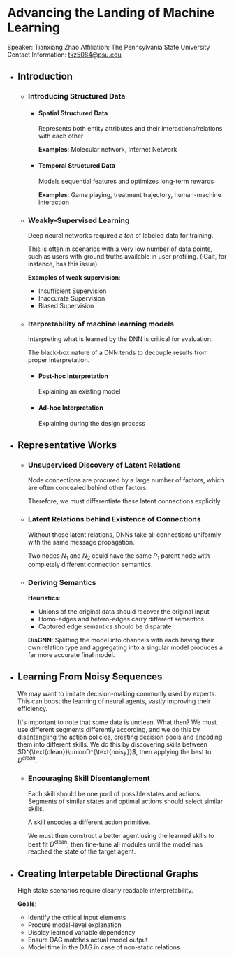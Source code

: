# Advancing the Landing of Machine Learning
Speaker: Tianxiang Zhao
Affiliation: The Pennsylvania State University
Contact Information: tkz5084@psu.edu
- ## Introduction
	- ### Introducing Structured Data
		- #### Spatial Structured Data
		  Represents both entity attributes and their interactions/relations with each other
		  
		  **Examples**: Molecular network, Internet Network
		- #### Temporal Structured Data
		  Models sequential features and optimizes long-term rewards
		  
		  **Examples**: Game playing, treatment trajectory, human-machine interaction
	- ### Weakly-Supervised Learning
	  Deep neural networks required a *ton* of labeled data for training.
	  
	  This is often in scenarios with a very low number of data points, such as users with ground truths available in user profiling. (iGait, for instance, has this issue)
	  
	  **Examples of weak supervision**:
	  * Insufficient Supervision
	  * Inaccurate Supervision
	  * Biased Supervision
	- ### Iterpretability of machine learning models
	  Interpreting what is learned by the DNN is critical for evaluation.
	  
	  The black-box nature of a DNN tends to decouple results from proper interpretation.
		- #### Post-hoc Interpretation
		  Explaining an existing model
		- #### Ad-hoc Interpretation
		  Explaining during the design process
- ## Representative Works
	- ### Unsupervised Discovery of Latent Relations
	  Node connections are procured by a large number of factors, which are often concealed behind other factors.
	  
	  Therefore, we must differentiate these latent connections explicitly.
	- ### Latent Relations behind Existence of Connections
	  Without those latent relations, DNNs take all connections uniformly with the same message propagation.
	  
	  Two nodes $N_1$ and $N_2$ could have the same $P_1$ parent node with completely different connection semantics.
	- ### Deriving Semantics
	  **Heuristics**:
	  * Unions of the original data should recover the original input
	  * Homo-edges and hetero-edges carry different semantics
	  * Captured edge semantics should be disparate
	  
	  **DisGNN**:
	  Splitting the model into channels with each having their own relation type and aggregating into a singular model produces a far more accurate final model.
- ## Learning From Noisy Sequences
  We may want to imitate decision-making commonly used by experts. This can boost the learning of neural agents, vastly improving their efficiency.
  
  It's important to note that some data is unclean. What then?
  We must use different segments differently according, and we do this by disentangling the action policies, creating decision pools and encoding them into different skills. We do this by discovering skills between $D^{\text{clean}}\unionD^{\text{noisy}}$, then applying the best to $D^{clean}$.
	- ### Encouraging Skill Disentanglement
	  Each skill should be one pool of possible states and actions.
	  Segments of similar states and optimal actions should select similar skills.
	  
	  A skill encodes a different action primitive.
	  
	  We must then construct a better agent using the learned skills to best fit $D^{\text{clean}}$, then fine-tune all modules until the model has reached the state of the target agent.
- ## Creating Interpetable Directional Graphs
  High stake scenarios require clearly readable interpretability.
  
  **Goals**:
  * Identify the critical input elements
  * Procure model-level explanation
  * Display learned variable dependency
  * Ensure DAG matches actual model output
  * Model time in the DAG in case of non-static relations